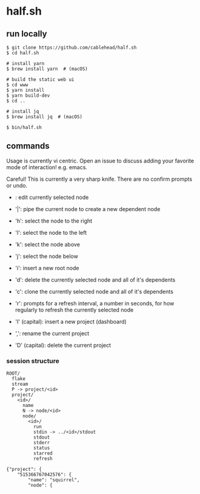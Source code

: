 # half.sh

## run locally

```
$ git clone https://github.com/cablehead/half.sh
$ cd half.sh

# install yarn
$ brew install yarn  # (macOS)

# build the static web ui
$ cd www
$ yarn install
$ yarn build-dev
$ cd ..

# install jq
$ brew install jq  # (macOS)

$ bin/half.sh
```

## commands

Usage is currently vi centric. Open an issue to discuss adding your favorite
mode of interaction! e.g. emacs.

Careful! This is currently a very sharp knife. There are no confirm prompts or
undo.

* <entr>: edit currently selected node
* '|': pipe the current node to create a new dependent node
* 'h': select the node to the right
* 'l': select the node to the left
* 'k': select the node above
* 'j': select the node below
* 'i': insert a new root node
* 'd': delete the currently selected node and all of it's dependents
* 'c': clone the currently selected node and all of it's dependents
* 'r': prompts for a refresh interval, a number in seconds, for how regularly to refresh the currently selected node

* 'I' (capital): insert a new project (dashboard)
* ',': rename the current project
* 'D' (capital): delete the current project


### session structure

```
ROOT/
  flake
  stream
  P -> project/<id>
  project/
    <id>/
      name
      N -> node/<id>
      node/
        <id>/
          run
          stdin -> ../<id>/stdout
          stdout
          stderr
          status
          starred
          refresh
```

```
{"project": {
    "515366767042576": {
        "name": "squirrel",
        "node": {

